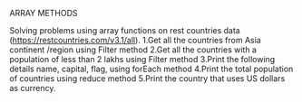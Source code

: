 ARRAY METHODS

Solving problems using array functions on rest countries data (https://restcountries.com/v3.1/all).
1.Get all the countries from Asia continent /region using Filter method
2.Get all the countries with a population of less than 2 lakhs using Filter method
3.Print the following details name, capital, flag, using forEach method
4.Print the total population of countries using reduce method
5.Print the country that uses US dollars as currency.
 
